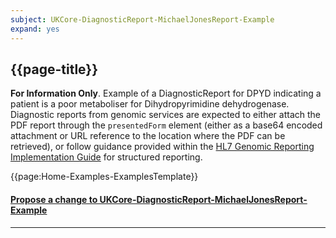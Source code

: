 ```yaml
---
subject: UKCore-DiagnosticReport-MichaelJonesReport-Example
expand: yes
---
```




## {{page-title}}

**For Information Only**. Example of a DiagnosticReport for DPYD indicating a patient is a poor metaboliser for Dihydropyrimidine dehydrogenase. Diagnostic reports from genomic services are expected to either attach the PDF report through the `presentedForm` element (either as a base64 encoded attachment or URL reference to the location where the PDF can be retrieved), or follow guidance provided within the [HL7 Genomic Reporting Implementation Guide](http://hl7.org/fhir/uv/genomics-reporting/index.html) for structured reporting.


{{page:Home-Examples-ExamplesTemplate}}



<div id="Feedback" class="tabcontent">
<h4><a href='https://simplifier.net/NHS-Digital-FHIR-Genomics-Implementation-Guide/UKCore-DiagnosticReport-MichaelJonesReport-Example/~issues?level=File' target="_blank">Propose a change to UKCore-DiagnosticReport-MichaelJonesReport-Example</a></h4>
</div>

---